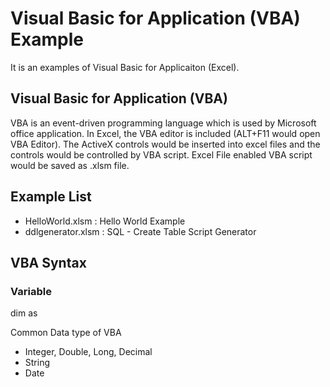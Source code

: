 # Visual Basic for Application (VBA) Example
It is an examples of Visual Basic for Applicaiton (Excel).

## Visual Basic for Application (VBA)
VBA is an event-driven programming language which is used by Microsoft office application. 
In Excel, the VBA editor is included (ALT+F11 would open VBA Editor). The ActiveX controls would be inserted into excel files and the controls would be controlled by VBA script. Excel File enabled VBA script would be saved as .xlsm file. 

## Example List
* HelloWorld.xlsm	: Hello World Example
* ddlgenerator.xlsm	: SQL - Create Table Script Generator

## VBA Syntax

### Variable 
dim <variable name> as <data type>

Common Data type of VBA
* Integer, Double, Long, Decimal
* String
* Date



